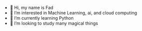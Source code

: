 - 👋 Hi, my name is Fad
- 👀 I’m interested in Machine Learning, ai, and cloud computing
- 🌱 I’m currently learning Python
- 💞️ I’m looking to study many magical things

<!---
FadQode/FadQode is a ✨ special ✨ repository because its `README.md` (this file) appears on your GitHub profile.
You can click the Preview link to take a look at your changes.
--->
